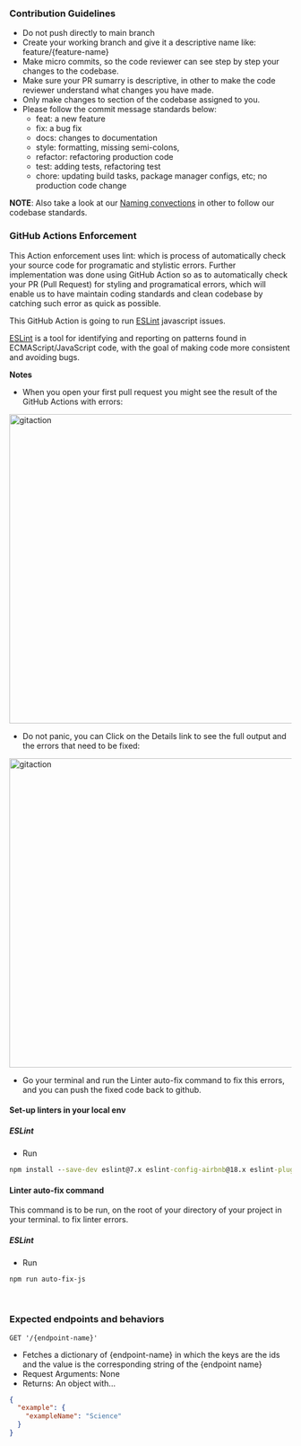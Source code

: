 ### Contribution Guidelines

- Do not push directly to main branch
- Create your working branch and give it a descriptive name like: feature/{feature-name}
- Make micro commits, so the code reviewer can see step by step your changes to the codebase.
- Make sure your PR sumarry is descriptive, in other to make the code reviewer understand what changes you have made.
- Only make changes to section of the codebase assigned to you.
- Please follow the commit message standards below:
  - feat: a new feature
  - fix: a bug fix
  - docs: changes to documentation
  - style: formatting, missing semi-colons,
  - refactor: refactoring production code
  - test: adding tests, refactoring test
  - chore: updating build tasks, package manager configs, etc; no production code change

**NOTE**: Also take a look at our [Naming convections](./NAMINGCONVECTION.md) in other to follow our codebase standards.

### GitHub Actions Enforcement

This Action enforcement uses lint: which is process of automatically check your source code for programatic and stylistic errors. Further implementation was done using GitHub Action so as to automatically check your PR (Pull Request) for styling and programatical errors, which will enable us to have maintain coding standards and clean codebase by catching such error as quick as possible.

This GitHub Action is going to run [ESLint](https://eslint.org/) javascript issues.

[ESLint](https://eslint.org/) is a tool for identifying and reporting on patterns found in ECMAScript/JavaScript code, with the goal of making code more consistent and avoiding bugs.

**Notes**

- When you open your first pull request you might see the result of the GitHub Actions with errors:

<img width="551" alt="gitaction" src="https://user-images.githubusercontent.com/58771507/202259787-785c13e5-b11a-4a62-ad9e-4668b7b1b40e.png">

- Do not panic, you can Click on the Details link to see the full output and the errors that need to be fixed:

 <img width="551" alt="gitaction" src="https://user-images.githubusercontent.com/58771507/202260184-0dff49e5-3b5f-44bb-81e8-0439367b0c08.png">

- Go your terminal and run the Linter auto-fix command to fix this errors, and you can push the fixed code back to github.

#### Set-up linters in your local env

##### ESLint

- Run

```cmd
npm install --save-dev eslint@7.x eslint-config-airbnb@18.x eslint-plugin-import@2.x eslint-plugin-jsx-a11y@6.x eslint-plugin-react@7.x eslint-plugin-react-hooks@4.x @babel/eslint-parser@7.x @babel/core@7.x  @babel/plugin-syntax-jsx@7.x  @babel/preset-react@7.x @babel/preset-react@7.x
```

#### Linter auto-fix command

This command is to be run, on the root of your directory of your project in your terminal. to fix linter errors.

##### ESLint

- Run

```
npm run auto-fix-js
```

<br />

### Expected endpoints and behaviors

`GET '/{endpoint-name}'`

- Fetches a dictionary of {endpoint-name} in which the keys are the ids and the value is the corresponding string of the {endpoint name}
- Request Arguments: None
- Returns: An object with...

```json
{
  "example": {
    "exampleName": "Science"
  }
}
```
